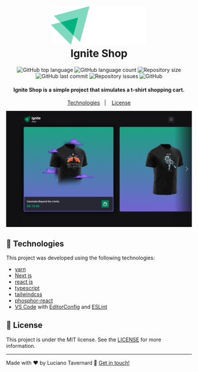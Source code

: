 <h1 align="center">
  <img alt="Ignite Shop" src="./src/assets/logo.svg" />
  <br>
  Ignite Shop
</h1>

<p align="center">
  <img alt="GitHub top language" src="https://img.shields.io/github/languages/top/lucianotavernard/ignite-shop.svg">

  <img alt="GitHub language count" src="https://img.shields.io/github/languages/count/lucianotavernard/ignite-shop.svg">

  <img alt="Repository size" src="https://img.shields.io/github/repo-size/lucianotavernard/ignite-shop.svg">

  <img alt="GitHub last commit" src="https://img.shields.io/github/last-commit/lucianotavernard/ignite-shop.svg">

  <img alt="Repository issues" src="https://img.shields.io/github/issues/lucianotavernard/ignite-shop.svg">

  <img alt="GitHub" src="https://img.shields.io/github/license/lucianotavernard/ignite-shop.svg">
</p>

<h4 align="center">
  Ignite Shop is a simple project that simulates a t-shirt shopping cart.
</h4>

<p align="center">
  <a href="#rocket-technologies">Technologies</a>&nbsp;&nbsp;&nbsp;|&nbsp;&nbsp;&nbsp;
  <a href="#memo-license">License</a>
</p>

<p align="center">
  <img alt="Screenshot" src=".github/screenshot.png">
</p>

## :rocket: Technologies

This project was developed using the following technologies:

- [yarn](https://yarnpkg.com/)
- [Next js](https://nextjs.org/)
- [react js](https://reactjs.org/)
- [typescript][ts]
- [tailwindcss](https://tailwindcss.com/)
- [phosphor-react](https://phosphoricons.com/)
- [VS Code][vscode] with [EditorConfig][vceditconfig] and [ESLint][vceslint]

## :memo: License

This project is under the MIT license. See the [LICENSE](https://github.com/lucianotavernard/ignite-shop/blob/master/LICENSE) for more information.

---

Made with ♥ by Luciano Tavernard :wave: [Get in touch!](https://www.linkedin.com/in/luciano-tavernard/)

[ts]: https://www.typescriptlang.org
[vscode]: https://code.visualstudio.com/
[yarn]: https://yarnpkg.com/
[vceditconfig]: https://marketplace.visualstudio.com/items?itemName=EditorConfig.EditorConfig
[vceslint]: https://marketplace.visualstudio.com/items?itemName=dbaeumer.vscode-eslint

